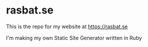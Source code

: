 # rasbat.se

This is the repo for my website at https://rasbat.se

I'm making my own Static Site Generator written in Ruby